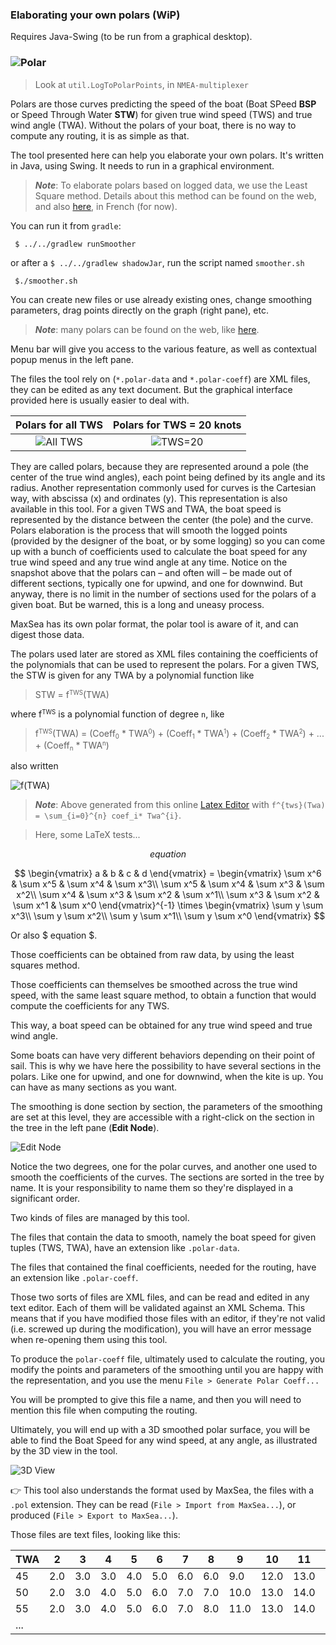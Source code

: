 ### Elaborating your own polars (WiP)

Requires Java-Swing (to be run from a graphical desktop).

### ![Polar](./polar.jpg)

> Look at `util.LogToPolarPoints`, in `NMEA-multiplexer`

Polars are those curves predicting the speed of the boat (Boat SPeed **BSP** or Speed Through Water **STW**) for given true wind speed (TWS) and true wind angle (TWA). Without the polars of your boat, there is no way to compute any routing, it is as simple as that.

The tool presented here can help you elaborate your own polars. It's written in Java, using Swing. It needs to run in a graphical environment.

> _**Note**_: To elaborate polars based on logged data, we use the Least Square method.
> Details about this method can be found on the web, and also [here](https://olivierld.github.io/web.stuff/boat.stuff/polarsCO2/index.html), in French (for now).

You can run it from `gradle`:
```
 $ ../../gradlew runSmoother
```
or after a `$ ../../gradlew shadowJar`, run the script named `smoother.sh`
```
 $./smoother.sh
```
You can create new files or use already existing ones, change smoothing parameters, drag points directly on the graph (right pane), etc.

> _**Note**_: many polars can be found on the web, like [here](http://download.meltemus.com/polars/).

Menu bar will give you access to the various feature, as well as contextual popup menus in the left pane.

The files the tool rely on (`*.polar-data` and `*.polar-coeff`) are XML files, they can be edited as any text document. But the graphical interface
provided here is usually easier to deal with.

| Polars for all TWS | Polars for TWS = 20 knots |
|:------------------:|:-------------------------:|
|![All TWS](./docimg/screenshot.01.png)|![TWS=20](./docimg/screenshot.02.png)|

They are called polars, because they are represented around a pole (the center of the true wind angles), each point being defined by its angle and its radius. Another representation commonly used for curves is the Cartesian way, with abscissa (x) and ordinates (y). This representation is also available in this tool.
For a given TWS and TWA, the boat speed is represented by the distance between the center (the pole) and the curve.
Polars elaboration is the process that will smooth the logged points (provided by the designer of the boat, or by some logging) so you can come up with a bunch of coefficients used to calculate the boat speed for any true wind speed and any true wind angle at any time.
Notice on the snapshot above that the polars can – and often will – be made out of different sections, typically one for upwind, and one for downwind. But anyway, there is no limit in the number of sections used for the polars of a given boat.
But be warned, this is a long and uneasy process.

MaxSea has its own polar format, the polar tool is aware of it, and can digest those data.

The polars used later are stored as XML files containing the coefficients of the polynomials that can be used to represent the polars.
For a given TWS, the STW is given for any TWA by a polynomial function like


> STW = f<small><sup>TWS</sup></small>(TWA)</span>

where f<small><sup>TWS</sup></small> is a polynomial function of degree `n`, like
> f<small><sup>TWS</sup></small>(TWA) = (Coeff<small><sub>0</sub></small> * TWA<small><sup>0</sup></small>) + (Coeff<small><sub>1</sub></small> * TWA<small><sup>1</sup></small>) + (Coeff<small><sub>2</sub></small> * TWA<small><sup>2</sup></small>) + ... + (Coeff<small><sub>n</sub></small> * TWA<small><sup>n</sup></small>)

also written

![f(TWA)](./docimg/ftwa.gif)  
> _**Note**_: Above generated from this online [Latex Editor](https://latex.codecogs.com/eqneditor/editor.php) with `f^{tws}(Twa) = \sum_{i=0}^{n} coef_i* Twa^{i}`.


> Here, some LaTeX tests...

<!-- 
 | LaTeX test
 | See doc at https://ashki23.github.io/markdown-latex.html
 +-->

$$ 
    equation 
$$

$$
    \begin{vmatrix}
    a & b & c & d
    \end{vmatrix}
    =
    \begin{vmatrix}
    \sum x^6 & \sum x^5 & \sum x^4 & \sum x^3\\
    \sum x^5 & \sum x^4 & \sum x^3 & \sum x^2\\
    \sum x^4 & \sum x^3 & \sum x^2 & \sum x^1\\
    \sum x^3 & \sum x^2 & \sum x^1 & \sum x^0
    \end{vmatrix}^{-1}
    \times
    \begin{vmatrix}
    \sum y \sum x^3\\
    \sum y \sum x^2\\
    \sum y \sum x^1\\
    \sum y \sum x^0
    \end{vmatrix}
$$

Or also $ equation $.


<!--
|  |    |  |
|--:|:--:|:--|
|                                      |   <small>n</small>     |                                                    |
|f<small><sup>TWS</sup></small>(TWA) = | &Sigma; | Coeff<small><sub>i</sub></small> * TWA<small><sup>i</sup></small> |
|                                      |  <small>i=0</small>    |                                                    |
-->
Those coefficients can be obtained from raw data, by using the least squares method.

Those coefficients can themselves be smoothed across the true wind speed, with the same least square method, to obtain a function that would compute the coefficients for any TWS.

This way, a boat speed can be obtained for any true wind speed and true wind angle.

Some boats can have very different behaviors depending on their point of sail. This is why we have here the possibility to have several sections in the polars. Like one for upwind, and one for downwind, when the kite is up. You can have as many sections as you want.

The smoothing is done section by section, the parameters of the smoothing are set at this level, they are accessible with a right-click on the section in the tree in the left pane (**Edit Node**).

![Edit Node](./docimg/screenshot.03.png)

Notice the two degrees, one for the polar curves, and another one used to smooth the coefficients of the curves.
The sections are sorted in the tree by name.
It is your responsibility to name them so they're displayed in a significant order.

Two kinds of files are managed by this tool.

The files that contain the data to smooth, namely the boat speed for given tuples (TWS, TWA), have an extension like `.polar-data`.

The files that contained the final coefficients, needed for the routing, have an extension like `.polar-coeff`.

Those two sorts of files are XML files, and can be read and edited in any text editor. Each of them will be validated against an XML Schema. This means that if you have modified those files with an editor, if they're not valid (i.e. screwed up during the modification), you will have an error message when re-opening them using this tool.

To produce the `polar-coeff` file, ultimately used to calculate the routing, you modify the points and parameters of the smoothing until you are happy with the representation, and you use the menu `File > Generate Polar Coeff...`

You will be prompted to give this file a name, and then you will need to mention this file when computing the routing.

Ultimately, you will end up with a 3D smoothed polar surface, you will be able to find the Boat Speed for any wind speed, at any angle,
as illustrated by the 3D view in the tool.

![3D View](./docimg/screenshot.04.png)

👉 This tool also understands the format used by MaxSea, the files with a `.pol` extension. They can be read (`File > Import from MaxSea...`), or produced (`File > Export to MaxSea...`).

Those files are text files, looking like this:

|TWA|2|3|4|5|6|7|8|9|10|11|...|
|---|-|-|-|-|-|-|-|-|--|--|---|
|45|2.0|3.0|3.0|4.0|5.0|6.0|6.0|9.0|12.0|13.0|...|
|50|2.0|3.0|4.0|5.0|6.0|7.0|7.0|10.0|13.0|14.0|...|
|55|2.0|3.0|4.0|5.0|6.0|7.0|8.0|11.0|13.0|14.0|...|
|...|
